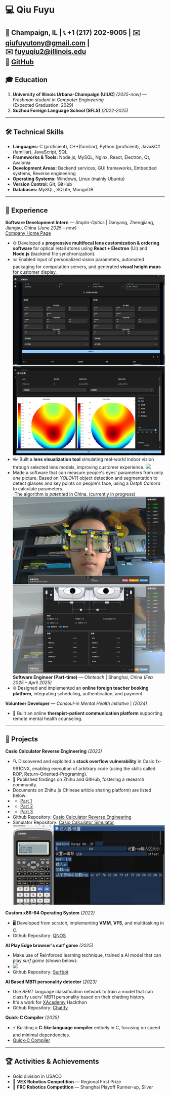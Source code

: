 
# 💻 Qiu Fuyu
📍 Champaign, IL | 📞 +1 (217) 202-9005 | ✉️ qiufuyutony@gmail.com |  
✉️ fuyuqiu2@illinois.edu  
🔗 [GitHub](https://github.com/qiufuyu123)  
---
## 🎓 Education
1. **University of Illinois Urbana-Champaign (UIUC)** *(2025-now)* — *Freshman student in Computer Engineering*  
(Expected Graduation: 2029)  
2. **Suzhou Foreign Language School (SFLS)** *(2022-2025)*   
---

## 🛠 Technical Skills
- **Languages:** C (proficient), C++(familiar), Python (proficient), Java&C#(familiar), JavaScript, SQL  
- **Frameworks & Tools:** Node.js, MySQL, Nginx, React, Electron, Qt, Avalonia  
- **Development Areas:** Backend services, GUI frameworks, Embedded systems, Reverse engineering  
- **Operating Systems:** Windows, Linux (mainly Ubuntu)  
- **Version Control:** Git, GitHub  
- **Databases:** MySQL, SQLite, MongoDB  



---

## 💼 Experience

**Software Development Intern** — *Stopto-Optics* | Danyang, Zhengjiang, Jiangsu, China *(June 2025 – now)*  
[Company Home Page](http://www.stopto-optics.com/)

- ⚙️ Developed a **progressive multifocal lens customization & ordering software** for optical retail stores using **React + Electron** (UI) and **Node.js** (backend file synchronization).  
- 📊 Enabled input of personalized vision parameters, automated packaging for computation servers, and generated **visual height maps** for customer display.  
![](./image.png) ![](./image2.png)
- 👓 Built a **lens visualization tool** simulating real-world indoor vision through selected lens models, improving customer experience.
![](./lensvisual.gif)  
- Made a software that can measure people's eyes' parameters from only *one* picture. Based on *YOLOV11* object detection and segmentation to detect glasses and key points on people's face, using a *Detph Camera* to calculate parameters.  
-The algorithm is *patented* in China. (currently in progress)  
![](./stopto1.png)
![](./stopto2.png)  
**Software Engineer (Part-time)** — *Olinteach* | Shanghai, China *(Feb 2025 – April 2025)*  
- 🌐 Designed and implemented an **online foreign teacher booking platform**, integrating scheduling, authentication, and payment.

**Volunteer Developer** — *Consoul-in Mental Health Initiative* | *(2024)*  
- 💬 Built an online **therapist–patient communication platform** supporting remote mental health counseling.  

---

## 🚀 Projects

**Casio Calculator Reverse Engineering** *(2023)*  
- 🔍 Discovered and exploited a **stack overflow vulnerability** in Casio fx-991CNX, enabling execution of arbitrary code (using the skills called ROP, Return-Oriented-Programing).  
- 📝 Published findings on Zhihu and GitHub, fostering a research community.  
- Documents on Zhihu (a Chinese article sharing platform) are listed below:  
- - [Part 1](https://zhuanlan.zhihu.com/p/618704031)
- - [Part 2](https://zhuanlan.zhihu.com/p/620584634)
- - [Part 3](https://zhuanlan.zhihu.com/p/657962148)
- Github Repository: [Casio Calculator Reverse Engineering](https://github.com/Physics365/991CN-X-CW-Decompilation)
- Simulator Repository: [Casio Calculator Simulator](https://github.com/qiufuyu123/CasioEmuNeo)
![](./imagerop1.png)

**Custom x86-64 Operating System** *(2022)*  
- 🖥 Developed from scratch, implementing **VMM**, **VFS**, and multitasking in C.  
- Github Repository: [QNOS](https://github.com/qiufuyu123/qnos)  

**AI Play Edge browser's surf game** *(2025)*
- Make use of Reinforced learning technique, trained a AI model that can play *surf game* (shown below):  
- ![](./surf.gif)  
- Github Repository: [Surfbot](https://github.com/qiufuyu123/surfbot)  

**AI Based MBTI personality detector** *(2023)*  
- Use *BERT* language classification network to train a model that can classify users' MBTI personality based on their chatting history.  
- It's a work for [XAcademy](https://www.xacademy.cc/) Hackthon  
- Github Repository: [Chatify](https://github.com/qiufuyu123/Chatify)  


**Quick-C Compiler** *(2025)*  
- ⚡ Building a **C-like language compiler** entirely in C, focusing on speed and minimal dependencies.
- [Quick-C Compiler](https://github.com/qiufuyu123/quick-c)
---

## 🏆 Activities & Achievements
- Gold division in USACO  
- 🤖 **VEX Robotics Competition** — Regional First Prize  
- 🤖 **FRC Robotics Competition** — Shanghai Playoff Runner-up, Silver  
